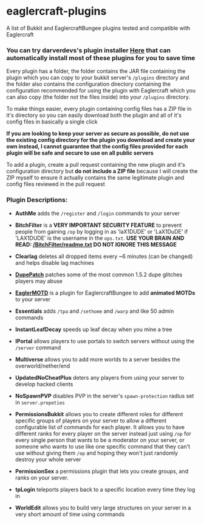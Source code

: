 # eaglercraft-plugins
A list of Bukkit and EaglercraftBungee plugins tested and compatible with Eaglercraft

### You can try darverdevs's plugin installer [Here](https://github.com/darverdevs/PluginInstaller) that can automatically install most of these plugins for you to save time

Every plugin has a folder, the folder contains the JAR file containing the plugin which you can copy to your bukkit server's `/plugins` directory and the folder also contains the configuration directory containing the configuration recommended for using the plugin with Eaglercraft which you can also copy (the folder not the files inside) into your `/plugins` directory.

To make things easier, every plugin containing config files has a ZIP file in it's directory so you can easily download both the plugin and all of it's config files in basically a single click

**If you are looking to keep your server as secure as possible, do not use the existing config directory for the plugin you download and create your own instead, I cannot guarantee that the config files provided for each plugin will be safe and secure to use on all public servers**

To add a plugin, create a pull request containing the new plugin and it's configuration directory but **do not include a ZIP file** because I will create the ZIP myself to ensure it actually contains the same legitimate plugin and config files reviewed in the pull request

### Plugin Descriptions:

- **AuthMe** adds the `/register` and `/login` commands to your server

- **BitchFilter** is a **VERY IMPORTANT SECURITY FEATURE** to prevent people from gaining `/op` by logging in as 'laX1DUDE' or 'LaX1DuDE' if 'LAX1DUDE' is the username in the `ops.txt`. **USE YOUR BRAIN AND READ: [/BitchFilter/readme.txt](https://github.com/LAX1DUDE/eaglercraft-plugins/blob/main/BitchFilter/readme.txt) DO NOT IGNORE THIS MESSAGE**

- **Clearlag** deletes all dropped items every ~6 minutes (can be changed) and helps disable lag machines

- **[DupePatch](https://github.com/darverdevs/DupePatch/releases)** patches some of the most common 1.5.2 dupe glitches players may abuse

- **[EaglerMOTD](https://github.com/LAX1DUDE/eaglercraft-motd)** is a plugin for EaglercraftBungee to add **animated MOTDs** to your server

- **Essentials** adds `/tpa` and `/sethome` and `/warp` and like 50 admin commands

- **InstantLeafDecay** speeds up leaf decay when you mine a tree

- **IPortal** allows players to use portals to switch servers without using the `/server` command

- **Multiverse** allows you to add more worlds to a server besides the overworld/nether/end

- **UpdatedNoCheatPlus** deters any players from using your server to develop hacked clients

- **NoSpawnPVP** disables PVP in the server's `spawn-protection` radius set in `server.propeties`

- **PermissionsBukkit** allows you to create different roles for different specific groups of players on your server to allow a different configurable list of commands for each player. It allows you to have different ranks for every player on the server instead just using `/op` for every single person that wants to be a moderator on your server, or someone who wants to use like one specific command that they can't use without giving them `/op` and hoping they won't just randomly destroy your whole server

- **PermissionSex** a permissions plugin that lets you create groups, and ranks on your server. 

- **tpLogin** teleports players back to a specific location every time they log in

- **WorldEdit** allows you to build very large structures on your server in a very short amount of time using commands
